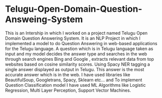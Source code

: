 # Telugu-Open-Domain-Question-Answeing-System
This is an Intership in which I worked on a project named Telugu Open Domain Question Answering System. It is an NLP Project in which I implemented a model to do Question Answering in web-based applications for the Telugu language. A question which is in Telugu language  taken as  input and my model decides the answer type and searches in the web through search engines Bing and Google , extracts relevant data from top websites based on cosine similarity scores. Using Spacy NER tagging a single answer displayed as output in Telugu. This answer is the most accurate answer which is in the web. I have used libraries like BeautifulSoup, Googletrans, Spacy, Sklearn etc... and To implement Question Classification model I have used ML Algorithms like Logistic Regression, Multi Layer Perception, Support Vector Machines. 
